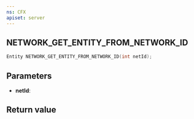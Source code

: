 ```yaml
---
ns: CFX
apiset: server
---
```

## NETWORK_GET_ENTITY_FROM_NETWORK_ID

```c
Entity NETWORK_GET_ENTITY_FROM_NETWORK_ID(int netId);
```


## Parameters
* **netId**: 

## Return value
